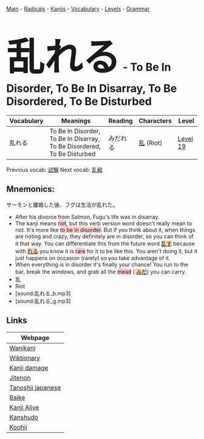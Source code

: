 <style> bigfont {font-size: 100px}</style>
[Main](../README.md) -
[Radicals](../radicals.md) -
[Kanjis](../kanjis.md) -
[Vocabulary](../vocabulary.md) -
[Levels](../levels.md) -
[Grammar](../grammar.md)
# <bigfont> 乱れる</bigfont> - To Be In Disorder, To Be In Disarray, To Be Disordered, To Be Disturbed 

| Vocabulary | Meanings | Reading | Characters | Level |
| --- | --- | --- | --- | --- |
| 乱れる | To Be In Disorder, To Be In Disarray, To Be Disordered, To Be Disturbed | みだれる |  [乱](../kanjis/乱.md) (Riot) | [Level 19](../levels/wk_level19.md) |

Previous vocab: [試験](試験.md) Next vocab: [乱戦](乱戦.md) 

## Mnemonics:
サーモンと離婚した後、フグは生活が乱れた。
* After his divorce from Salmon, Fugu's life was in disarray.
* The kanji means <span style="background-color:#ffcccb"> riot</span>, but this verb version word doesn't really mean to riot. It's more like <span style="background-color:#ffcccb"> to be in disorder</span>. But if you think about it, when things are rioting and crazy, they definitely are in disorder, so you can think of it that way. You can differentiate this from the future word <span style="background-color:#fed8b1"> [乱す](https://jisho.org/search/乱す)</span> because with <span style="background-color:#fed8b1"> [れる](https://jisho.org/search/れる)</span> you know it is <span style="background-color:#ffcccb"> rare</span> for it to be like this. You aren't doing it, but it just happens on occasion (rarely) so you take advantage of it.
* When everything is in disorder it's finally your chance! You run to the bar, break the windows, and grab all the <span style="background-color:#ffcccb"> mead</span> (<span style="background-color:#fed8b1"> [みだ](https://jisho.org/search/みだ)</span>) you can carry.
* 乱
* Riot
* [sound:乱れる_b.mp3]
* [sound:乱れる_g.mp3]


## Links 

| Webpage |
| --- |
| [Wanikani          ](https://www.wanikani.com/kanji/乱れる) |
| [Wiktionary        ](https://en.wiktionary.org/wiki/乱れる) |
| [Kanji damage      ](http://www.kanjidamage.com/kanji/search?utf8=✓&q=乱れる) |
| [Jitenon           ](https://jitenon.com/kanji/乱れる) |
| [Tanoshii japanese ](https://www.tanoshiijapanese.com/dictionary/kanji.cfm?k=乱れる) |
| [Baike             ](https://baike.baidu.com/item/乱れる) |
| [Kanji Alive       ](https://app.kanjialive.com/乱れる) |
| [Kanshudo          ](https://www.kanshudo.com/searchmn?q=乱れる) |
| [Koohii            ](https://kanji.koohii.com/study/kanji/乱れる) |
